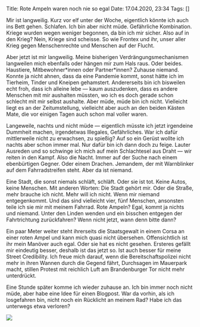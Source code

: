 Title: Rote Ampeln waren noch nie so egal
Date: 17.04.2020, 23:34
Tags: []

Mir ist langweilig. Kurz vor elf unter der Woche, eigentlich könnte ich auch ins Bett gehen. Schlafen. Ich bin aber nicht müde. Gefährliche Kombination. Kriege wurden wegen weniger begonnen, da bin ich mir sicher. Also auf in den Krieg? Nein, Kriege sind scheisse. So wie Frontex und ihr, unser aller Krieg gegen Menschenrechte und Menschen auf der Flucht.

Aber jetzt ist mir langweilig. Meine bisherigen Verdrängungsmechanismen langweilen mich ebenfalls oder hängen mir zum Hals raus. Oder beides. Haustiere, Mitbewohner\*innen oder Partner\*innen? Zuhause niemand. Konnte ja nicht ahnen, dass da eine Pandemie kommt, sonst hätte ich im Tierheim, Tinder und Kneipen gehamstert. Andererseits bin ich bisweilen echt froh, dass ich alleine lebe — kaum auszudenken, dass es andere Menschen mit mir aushalten müssten, wo ich es doch gerade schon schlecht mit mir selbst aushalte. Aber müde, müde bin ich nicht. Vielleicht liegt es an der Zeitumstellung, vielleicht aber auch an den beiden Kästen Mate, die vor einigen Tagen auch schon mal voller waren.

Langeweile, nachts und nicht müde — eigentlich müsste ich jetzt irgendeine Dummheit machen, irgendetwas Illegales, Gefährliches. War ich dafür mittlerweile nicht zu erwachsen, zu spießig? Auf so ein Gerüst wollte ich nachts aber schon immer mal. Nur dafür bin ich dann doch zu feige. Lauter Ausreden und so schwinge ich mich auf mein Schlachtesel aus Draht — wir reiten in den Kampf. Also die Nacht. Immer auf der Suche nach einem ebenbürtigen Gegner. Oder einem Drachen. Jemandem, der mit Warnblinker auf dem Fahrradstreifen steht. Aber da ist niemand.

Eine Stadt, die sonst niemals schläft, schläft. Oder sie ist tot. Keine Autos, keine Menschen. Mit anderen Worten: Die Stadt gehört mir. Oder die Straße, mehr brauche ich nicht. Mehr will ich nicht. Wenn mir niemand entgegenkommt. Und das sind vielleicht vier, fünf Menschen, ansonsten teile ich sie mir mit meinem Fahrrad. Rote Ampeln? Egal, kommt ja nichts und niemand. Unter den Linden wenden und ein bisschen entgegen der Fahrtrichtung zurückfahren? Wenn nicht jetzt, wann denn bitte dann?

Ein paar Meter weiter steht ihrerseits die Staatsgewalt in einem Corsa an einer roten Ampel und kann mich quasi nicht übersehen. Offensichtlich ist ihr mein Manöver auch egal. Oder sie hat es nicht gesehen. Ersteres gefällt mir eindeutig besser, deshalb ist das jetzt so. Ist auch besser für meine Street Credibility. Ich freue mich darauf, wenn die Bereitschaftspolizei nicht mehr in ihren Wannen durch die Gegend fährt, Durchsagen im Mauerpark macht, stillen Protest mit reichlich Luft am Brandenburger Tor nicht mehr unterdrückt.

Eine Stunde später komme ich wieder zuhause an. Ich bin immer noch nicht müde, aber habe eine Idee für einen Blogpost. War da vorhin, als ich losgefahren bin, nicht noch ein Rücklicht an meinem Rad? Habe ich das unterwegs etwa verloren?

![](egal.gif)